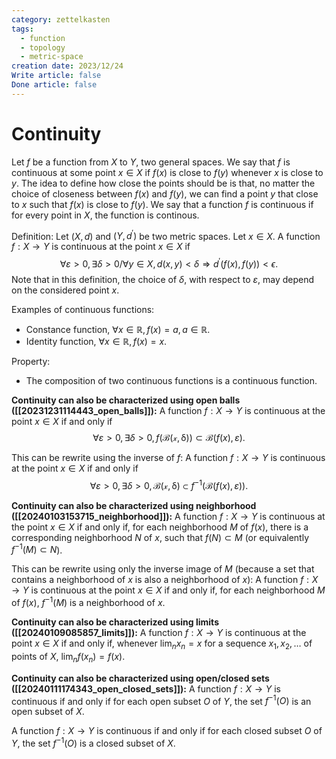```yaml
---
category: zettelkasten
tags:
  - function
  - topology
  - metric-space
creation date: 2023/12/24
Write article: false
Done article: false
---
```

# Continuity

Let $f$ be a function from $X$ to $Y$, two general spaces. We say that $f$ is continuous at some point $x \in X$ if $f(x)$ is close to $f(y)$ whenever $x$ is close to $y$. 
The idea to define how close the points should be is that, no matter the choice of closeness between $f(x)$ and $f(y)$, we can find a point $y$ that close to $x$ such that $f(x)$ is close to $f(y)$. We say that a function $f$ is continuous if for every point in $X$, the function is continous.

Definition: Let $(X, d)$ and $(Y, d^\prime)$ be two metric spaces. Let $x \in X$. A function $f: X \rightarrow Y$ is continuous at the point $x \in X$ if
$$\forall \varepsilon > 0, \exists \delta > 0 / \forall y \in X, d(x, y) < \delta \Longrightarrow  d^\prime(f(x), f(y)) < \epsilon.$$ Note that in this definition, the choice of $\delta$, with respect to $\varepsilon$, may depend on the considered point $x$.

Examples of continuous functions:
- Constance function, $\forall x \in \mathbb{R}, f(x) = a, a \in \mathbb{R}$.
- Identity function, $\forall x \in \mathbb{R}, f(x) = x$.

Property:
- The composition of two continuous functions is a continuous function.

**Continuity can also be characterized using open balls ([[20231231114443_open_balls]]):**
A function $f: X \rightarrow Y$ is continuous at the point $x \in X$ if and only if
$$\forall \varepsilon > 0, \exists \delta > 0, f(\mathcal{B(x, \delta)}) \subset \mathcal{B}(f(x), \varepsilon).$$

This can be rewrite using the inverse of $f$:
A function $f: X \rightarrow Y$ is continuous at the point $x \in X$ if and only if
$$\forall \varepsilon > 0, \exists \delta > 0, \mathcal{B(x, \delta)} \subset f^{-1}(\mathcal{B}(f(x), \varepsilon)).$$

**Continuity can also be characterized using neighborhood ([[20240103153715_neighborhood]]):**
A function $f: X \rightarrow Y$ is continuous at the point $x \in X$ if and only if, for each neighborhood $M$ of $f(x)$, there is a corresponding neighborhood $N$ of $x$, such that $f(N) \subset M$ (or equivalently $f^{-1}(M) \subset N$).

This can be rewrite using only the inverse image of $M$ (because a set that contains a neighborhood of $x$ is also a neighborhood of $x$):
A function $f: X \rightarrow Y$ is continuous at the point $x \in X$ if and only if, for each neighborhood $M$ of $f(x)$, $f^{-1}(M)$ is a neighborhood of $x$.

**Continuity can also be characterized using limits ([[20240109085857_limits]]):**
A function $f: X \rightarrow Y$ is continuous at the point $x \in X$ if and only if, whenever $\lim_n x_n = x$ for a sequence $x_1, x_2, \dots$ of points of $X$, $\lim_n f(x_n) = f(x)$.

**Continuity can also be characterized using open/closed sets ([[20240111174343_open_closed_sets]]):**
A function $f: X \rightarrow Y$ is continuous if and only if for each open subset $O$ of $Y$, the set $f^{-1}(O)$ is an open subset of $X$.

A function $f: X \rightarrow Y$ is continuous if and only if for each closed subset $O$ of $Y$, the set $f^{-1}(O)$ is a closed subset of $X$.


